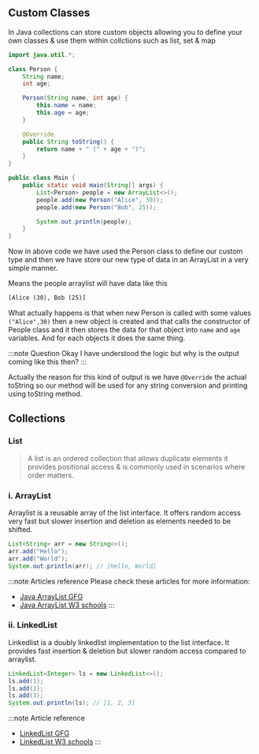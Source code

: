 ## Custom Classes
In Java collections can store custom objects allowing you to define your own classes & use them within collctions such as list, set & map

```java
import java.util.*;

class Person {
    String name;
    int age;

    Person(String name, int age) {
        this.name = name;
        this.age = age;
    }

    @Override
    public String toString() {
        return name + " (" + age + ")";
    }
}

public class Main {
    public static void main(String[] args) {
        List<Person> people = new ArrayList<>();
        people.add(new Person("Alice", 30));
        people.add(new Person("Bob", 25));

        System.out.println(people);
    }
}
```

Now in above code we have used the Person class to define our custom type and then we have store our new type of data in an ArrayList in a very simple manner.

Means the people arraylist will have data like this 
```txt title="Output" 
[Alice (30), Bob (25)] 
```

What actually happens is that when new Person is called with some values `("Alice",30)` then a new object is created and that calls the constructor of People class and it then stores the data for that object into `name` and `age` variables. And for each objects it does the same thing.

:::note Question
Okay I have understood the logic but why is the output coming like this then?
:::

Actually the reason for this kind of output is we have `@Override` the actual toString so our method will be used for any string conversion and printing using toString method.

## Collections

### List
> A list is an ordered collection that allows duplicate elements it provides positional access & is commonly used in scenarios where order matters.

### i. ArrayList
Arraylist is a reusable array of the list interface. It offers random access very fast but slower insertion and deletion as elements needed to be shifted.

```java
List<String> arr = new String<>();
arr.add("Hello");
arr.add("World");
System.out.println(arr); // [Hello, World]
```
:::note Articles reference
Please check these articles for more information:
- [Java ArrayList GFG](https://www.geeksforgeeks.org/java/arraylist-in-java/)
- [Java ArrayList W3 schools](https://www.w3schools.com/java/java_ref_arraylist.asp)
:::

### ii. LinkedList
Linkedlist is a doubly linkedlist implementation to the list interface. It provides fast insertion & deletion but slower random access compared to arraylist.

```java 
LinkedList<Integer> ls = new LinkedList<>();
ls.add(1);
ls.add(2);
ls.add(3);
System.out.println(ls); // [1, 2, 3]
```
:::note Article reference
- [LinkedList GFG](https://www.geeksforgeeks.org/java/linked-list-in-java/)
- [LinkedList W3 schools](https://www.w3schools.com/java/java_linkedlist.asp)
:::

